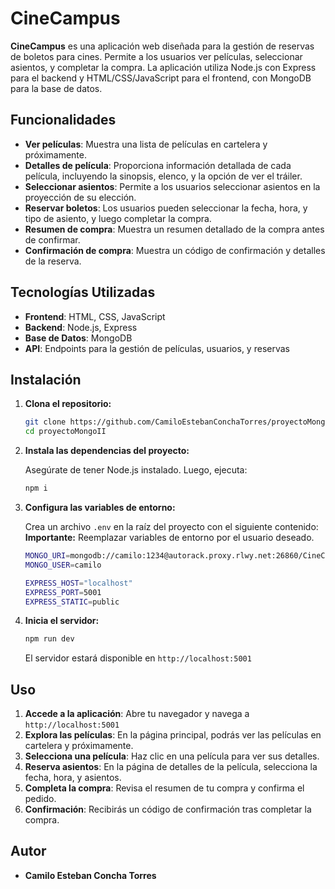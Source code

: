 # CineCampus

**CineCampus** es una aplicación web diseñada para la gestión de reservas de boletos para cines. Permite a los usuarios ver películas, seleccionar asientos, y completar la compra. La aplicación utiliza Node.js con Express para el backend y HTML/CSS/JavaScript para el frontend, con MongoDB para la base de datos.

## Funcionalidades

- **Ver películas**: Muestra una lista de películas en cartelera y próximamente.
- **Detalles de película**: Proporciona información detallada de cada película, incluyendo la sinopsis, elenco, y la opción de ver el tráiler.
- **Seleccionar asientos**: Permite a los usuarios seleccionar asientos en la proyección de su elección.
- **Reservar boletos**: Los usuarios pueden seleccionar la fecha, hora, y tipo de asiento, y luego completar la compra.
- **Resumen de compra**: Muestra un resumen detallado de la compra antes de confirmar.
- **Confirmación de compra**: Muestra un código de confirmación y detalles de la reserva.

## Tecnologías Utilizadas

- **Frontend**: HTML, CSS, JavaScript
- **Backend**: Node.js, Express
- **Base de Datos**: MongoDB
- **API**: Endpoints para la gestión de películas, usuarios, y reservas

## Instalación

1. **Clona el repositorio:**

   ```bash
   git clone https://github.com/CamiloEstebanConchaTorres/proyectoMongoII
   cd proyectoMongoII
   ```

2. **Instala las dependencias del proyecto:**

   Asegúrate de tener Node.js instalado. Luego, ejecuta:

   ```bash
   npm i
   ```

3. **Configura las variables de entorno:**

   Crea un archivo `.env` en la raíz del proyecto con el siguiente contenido:
   **Importante:** Reemplazar variables de entorno por el usuario deseado.

   ```bash
   MONGO_URI=mongodb://camilo:1234@autorack.proxy.rlwy.net:26860/CineCampus
   MONGO_USER=camilo
   
   EXPRESS_HOST="localhost"
   EXPRESS_PORT=5001
   EXPRESS_STATIC=public
   ```

4. **Inicia el servidor:**

   ```bash
   npm run dev
   ```

   El servidor estará disponible en `http://localhost:5001`

## Uso

1. **Accede a la aplicación**: Abre tu navegador y navega a `http://localhost:5001`
2. **Explora las películas**: En la página principal, podrás ver las películas en cartelera y próximamente.
3. **Selecciona una película**: Haz clic en una película para ver sus detalles.
4. **Reserva asientos**: En la página de detalles de la película, selecciona la fecha, hora, y asientos.
5. **Completa la compra**: Revisa el resumen de tu compra y confirma el pedido.
6. **Confirmación**: Recibirás un código de confirmación tras completar la compra.



## Autor

- **Camilo Esteban Concha Torres**